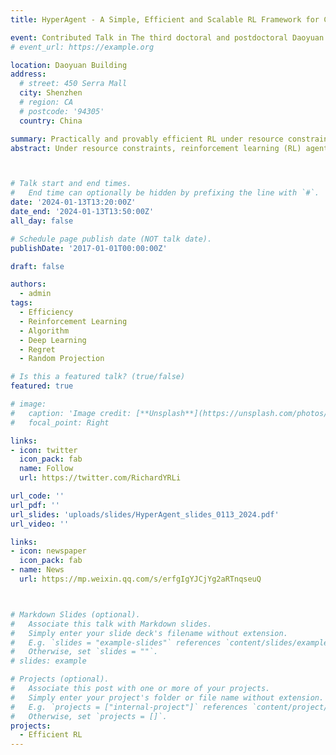```yaml
---
title: HyperAgent - A Simple, Efficient and Scalable RL Framework for Complex Environments

event: Contributed Talk in The third doctoral and postdoctoral Daoyuan academic forum. Best paper award
# event_url: https://example.org

location: Daoyuan Building
address:
  # street: 450 Serra Mall
  city: Shenzhen
  # region: CA
  # postcode: '94305'
  country: China

summary: Practically and provably efficient RL under resource constraints!
abstract: Under resource constraints, reinforcement learning (RL) agents need to be simple, efficient and scalable with (1) large state space and (2) increasingly accumulated data of interactions when deploying in complex environments. We propose the HyperAgent, a RL framework with hypermodel, index sampling schemes and incremental update mechanism, enabling computation-efficient sequential posterior approximation and data-efficient action selection under general value function approximation beyond conjugacy. The implementation of HyperAgent is simple as it only add one module and a line of code additional to DDQN. Practically, HyperAgent demonstrates its robust performance in large-scale deep RL benchmarks with significant efficiency gain in terms of both data and computation. Theoretically, among the practically scalable algorithms, HyperAgent is the first achieving provably scalable per-step computational complexity as well as sublinear regret under tabular RL. The core of our theoretical analysis is the sequential posterior approximation argument. This is made possible by the first analytical tool for sequential random projection, a non-trivial martingale extension of the Johnson-Lindenstrauss lemma, which is of independent interest. This work bridges the theoretical and practical realms of RL, establishing a new benchmark for RL algorithms design.



# Talk start and end times.
#   End time can optionally be hidden by prefixing the line with `#`.
date: '2024-01-13T13:20:00Z'
date_end: '2024-01-13T13:50:00Z'
all_day: false

# Schedule page publish date (NOT talk date).
publishDate: '2017-01-01T00:00:00Z'

draft: false

authors:
  - admin
tags:
  - Efficiency
  - Reinforcement Learning
  - Algorithm
  - Deep Learning
  - Regret
  - Random Projection

# Is this a featured talk? (true/false)
featured: true

# image:
#   caption: 'Image credit: [**Unsplash**](https://unsplash.com/photos/bzdhc5b3Bxs)'
#   focal_point: Right

links:
- icon: twitter
  icon_pack: fab
  name: Follow
  url: https://twitter.com/RichardYRLi

url_code: ''
url_pdf: ''
url_slides: 'uploads/slides/HyperAgent_slides_0113_2024.pdf'
url_video: ''

links:
- icon: newspaper
  icon_pack: fab
- name: News
  url: https://mp.weixin.qq.com/s/erfgIgYJCjYg2aRTnqseuQ



# Markdown Slides (optional).
#   Associate this talk with Markdown slides.
#   Simply enter your slide deck's filename without extension.
#   E.g. `slides = "example-slides"` references `content/slides/example-slides.md`.
#   Otherwise, set `slides = ""`.
# slides: example

# Projects (optional).
#   Associate this post with one or more of your projects.
#   Simply enter your project's folder or file name without extension.
#   E.g. `projects = ["internal-project"]` references `content/project/deep-learning/index.md`.
#   Otherwise, set `projects = []`.
projects:
  - Efficient RL
---
```

<!-- 
We embark on a compelling journey towards Artificial General Intelligence (AGI) and emphasize its profound impact on humanity. We begin by defining AGI and its transformative potential, underlining the central role of Reinforcement Learning (RL) in achieving this aspiration. We explore the real-world applications of RL, from plasma control to ChatGPT, shedding light on the pressing need for efficient RL algorithms. Enter HyperFQI, an innovative solution to RL efficiency challenges we developed, boasting generality and scalability. Witness its remarkable efficiency in benchmark results, particularly in Atari video games. Discover the practical integration of HyperFQI, adapting seamlessly into existing RL frameworks. Delve into the theoretical guarantees of HyperFQI in tabular settings, featuring rigorous mathematical probability tools we developed. This presentation bridges theory and practice, elucidating HyperFQI’s pivotal role in the expedition toward AGI, with a direct impact on realizing AGI’s potential for the betterment of humanity. The talk concludes by underscoring the transformative potential of efficient RL agents and their promise for the future of AGI and, indeed, humanity. -->

<!-- 
{{% callout note %}}
Click on the **Slides** button above to view the built-in slides feature.
{{% /callout %}}

Slides can be added in a few ways:

- **Create** slides using Hugo Blox Builder's [_Slides_](https://docs.hugoblox.com/reference/content-types/) feature and link using `slides` parameter in the front matter of the talk file
- **Upload** an existing slide deck to `static/` and link using `url_slides` parameter in the front matter of the talk file
- **Embed** your slides (e.g. Google Slides) or presentation video on this page using [shortcodes](https://docs.hugoblox.com/reference/markdown/).

Further event details, including [page elements](https://docs.hugoblox.com/reference/markdown/) such as image galleries, can be added to the body of this page. -->